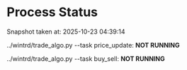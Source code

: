 # Process Status

Snapshot taken at: 2025-10-23 04:39:14

../wintrd/trade_algo.py --task price_update: **NOT RUNNING**

../wintrd/trade_algo.py --task buy_sell: **NOT RUNNING**


